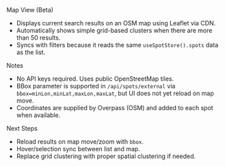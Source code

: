 Map View (Beta)

- Displays current search results on an OSM map using Leaflet via CDN.
- Automatically shows simple grid-based clusters when there are more than 50 results.
- Syncs with filters because it reads the same `useSpotStore().spots` data as the list.

Notes
- No API keys required. Uses public OpenStreetMap tiles.
- BBox parameter is supported in `/api/spots/external` via `bbox=minLon,minLat,maxLon,maxLat`, but UI does not yet reload on map move.
- Coordinates are supplied by Overpass (OSM) and added to each spot when available.

Next Steps
- Reload results on map move/zoom with `bbox`.
- Hover/selection sync between list and map.
- Replace grid clustering with proper spatial clustering if needed.
